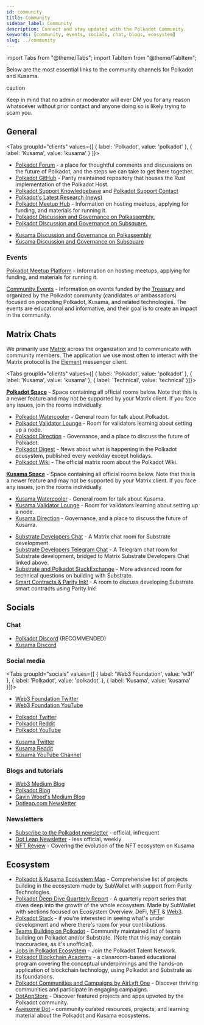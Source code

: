 ```yaml
---
id: community
title: Community
sidebar_label: Community
description: Connect and stay updated with the Polkadot Community.
keywords: [community, events, socials, chat, blogs, ecosystem]
slug: ../community
---
```


import Tabs from "@theme/Tabs"; import TabItem from "@theme/TabItem";

Below are the most essential links to the community channels for Polkadot and Kusama.

caution

Keep in mind that no admin or moderator will ever DM you for any reason whatsoever without prior
contact and anyone doing so is likely trying to scam you.



## General

<!-- prettier-ignore -->
<Tabs 
  groupId="clients" 
  values={[
    { label: 'Polkadot', value: 'polkadot' },
    { label: 'Kusama', value: 'kusama' } ]}>

  <TabItem value="polkadot">
    <ul>
      <li>
      <a href="https://forum.polkadot.network/">Polkadot Forum</a> - a place for thoughtful comments and discussions on the future of Polkadot, and the steps we can take to get there together.
      </li>
      <li>
      <a href="https://github.com/paritytech/polkadot-sdk/tree/master/polkadot">Polkadot GitHub</a> - Parity maintained repository that houses the Rust implementation of the Polkadot Host.
      </li>
      <li>
      <a href="https://support.polkadot.network/support/home">Polkadot Support Knowledgebase</a> and <a href="https://support.polkadot.network">Polkadot Support Contact</a>
      </li>
      <li>
      <a href="https://research.web3.foundation/news">Polkadot's Latest Research (news)</a>
      </li>
      <li>
      <a href="https://www.notion.so/web3foundation/Polkadot-Meetup-Hub-4511c156770e4ba9936386d8be5fe5be">Polkadot Meetup Hub</a> - Information on hosting meetups, applying for funding, and materials for running it.
      </li>
      <li>
      <a href="https://polkadot.polkassembly.io/">Polkadot Discussion and Governance on Polkassembly.</a>
      </li>
      <li>
      <a href="https://polkadot.subsquare.io/discussions">Polkadot Discussion and Governance on Subsquare.</a>
      </li>
    </ul>
  </TabItem>

  <TabItem value="kusama">
    <ul>
      <li>
      <a href="https://kusama.polkassembly.io/">Kusama Discussion and Governance on Polkassembly</a>
      </li>
      <li>
      <a href="https://kusama.subsquare.io/discussions">Kusama Discussion and Governance on Subsquare</a>
      </li>
    </ul>
  </TabItem>

</Tabs>

### Events

[Polkadot Meetup Platform](https://www.meetup.com/pro/polkadot) - Information on hosting meetups,
applying for funding, and materials for running it.

[Community Events](https://web3foundation.notion.site/Community-Events-Introduction-05199fe6556b41f48a3390b1868c9ae7) -
Information on events funded by the [Treasury](https://polkadot.polkassembly.io/bounty/17) and
organized by the Polkadot community (candidates or ambassadors) focused on promoting Polkadot,
Kusama, and related technologies. The events are educational and informative, and their goal is to
create an impact in the community.

## Matrix Chats

We primarily use [Matrix](https://matrix.org) across the organization and to communicate with
community members. The application we use most often to interact with the Matrix protocol is the
[Element](https://app.element.io) messenger client.

<!-- prettier-ignore -->
<Tabs 
  groupId="clients" 
  values={[
    { label: 'Polkadot', value: 'polkadot' },
    { label: 'Kusama', value: 'kusama' },
    { label: 'Technical', value: 'technical' }]}>

  <TabItem value="polkadot">
    <p>
      <a href="https://matrix.to/#/#polkadot:web3.foundation"><strong>Polkadot Space</strong></a> - Space containing all official
      rooms below. Note that this is a newer feature and may not be supported by your Matrix client. If
      you face any issues, join the rooms individually.
    </p>
    <ul>
      <li>
      <a href="https://matrix.to/#/#polkadot-watercooler:parity.io">Polkadot Watercooler</a> - General room for talk about Polkadot. 
      </li>
      <li>
      <a href="https://matrix.to/#/#polkadotvalidatorlounge:web3.foundation">Polkadot Validator Lounge</a> - Room for validators learning about setting up a node.
      </li>
      <li>
      <a href="https://matrix.to/#/#Polkadot-Direction:parity.io">Polkadot Direction</a> - Governance, and a place to discuss the future of Polkadot.
      </li>
      <li>
      <a href="https://matrix.to/#/#dailydigest:web3.foundation">Polkadot Digest</a> - News about what is happening in the Polkadot ecosystem, published every weekday except holidays.
      </li>
      <li>
      <a href="https://matrix.to/#/#polkadotwikipublic:web3.foundation">Polkadot Wiki</a> - The official matrix room about the Polkadot Wiki.
      </li>
    </ul>
  </TabItem>

  <TabItem value="kusama">
    <p>
      <a href="https://matrix.to/#/#kusama:web3.foundation"><strong>Kusama Space</strong></a> - Space containing all official
      rooms below. Note that this is a newer feature and may not be supported by your Matrix client. If
      you face any issues, join the rooms individually.
    </p>
    <ul>
      <li>
      <a href="https://matrix.to/#/#kusamawatercooler:web3.foundation">Kusama Watercooler</a> - General room for talk about Kusama.
      </li>
      <li>
      <a href="https://matrix.to/#/#KusamaValidatorLounge:parity.io">Kusama Validator Lounge</a> - Room for validators learning about setting up a node.
      </li>
      <li>
      <a href="https://matrix.to/#/#Kusama-Direction:parity.io">Kusama Direction</a> - Governance, and a place to discuss the future of Kusama.
      </li>
    </ul>
  </TabItem>

  <TabItem value="technical">
    <ul>
      <li>
      <a href="https://matrix.to/#/#substratedevs:matrix.org">Substrate Developers Chat</a> - A Matrix chat room for Substrate development.
      </li>
      <li>
      <a href="https://t.me/substratedevs">Substrate Developers Telegram Chat</a> - A Telegram chat room for Substrate development, bridged to Matrix Substrate Developers Chat linked above.
      </li>
      <li>
      <a href="https://substrate.stackexchange.com/">Substrate and Polkadot StackExchange</a> - More advanced room for technical questions on building with Substrate.
      </li>
      <li>
      <a href="https://matrix.to/#/#ink:parity.io">Smart Contracts & Parity Ink!</a> - A room to discuss developing Substrate smart contracts using Parity Ink!
      </li>
    </ul>
  </TabItem>

</Tabs>

## Socials

### Chat

- [Polkadot Discord](https://dot.li/discord) (RECOMMENDED)
- [Kusama Discord](https://kusa.ma/discord)

### Social media

<!-- prettier-ignore -->
<Tabs 
  groupId="socials" 
  values={[
    { label: 'Web3 Foundation', value: 'w3f' },
    { label: 'Polkadot', value: 'polkadot' },
    { label: 'Kusama', value: 'kusama' }]}>

<TabItem value="w3f">
  <ul>
    <li>
    <a href="https://twitter.com/web3foundation">Web3 Foundation Twitter</a>
    </li>
    <li>
    <a href="https://www.youtube.com/channel/UClnw_bcNg4CAzF772qEtq4g">Web3 Foundation YouTube</a>
    </li>
  </ul>
</TabItem>

<TabItem value="polkadot">
  <ul>
    <li>
    <a href="https://twitter.com/Polkadot">Polkadot Twitter</a>
    </li>
    <li>
    <a href="https://www.reddit.com/r/polkadot">Polkadot Reddit</a>
    </li>
    <li>
    <a href="https://www.youtube.com/channel/UCB7PbjuZLEba_znc7mEGNgw">Polkadot YouTube</a>
    </li>
  </ul>
</TabItem>

<TabItem value="kusama">
  <ul>
    <li>
    <a href="https://twitter.com/kusamanetwork">Kusama Twitter</a>
    </li>
    <li>
    <a href="https://www.reddit.com/r/Kusama">Kusama Reddit</a>
    </li>
    <li>
    <a href="http://youtube.com/c/kusamanetwork">Kusama YouTube Channel</a>
    </li>
  </ul>
</TabItem>

</Tabs>

### Blogs and tutorials

- [Web3 Medium Blog](https://medium.com/@web3)
- [Polkadot Blog](https://polkadot.network/blog/)
- [Gavin Wood's Medium Blog](https://medium.com/@gavofyork)
- [Dotleap.com Newsletter](https://newsletter.dotleap.com/)

### Newsletters

- [Subscribe to the Polkadot newsletter](https://share.hsforms.com/1LL1CBwiASxC5pJUYZAiDVw4752a) -
  official, infrequent
- [Dot Leap Newsletter](https://dotleap.substack.com/) - less official, weekly
- [NFT Review](https://news.nft.review) - Covering the evolution of the NFT ecosystem on Kusama

## Ecosystem

- [Polkadot & Kusama Ecosystem Map](https://dotinsights.subwallet.app/) - Comprehensive list of
  projects building in the ecosystem made by SubWallet with support from Parity Technologies.
- [Polkadot Deep Dive Quarterly Report](https://dotinsights.subwallet.app/polkadot-report-q4-2022-en/) -
  A quarterly report series that dives deep into the growth of the whole ecosystem. Made by
  SubWallet with sections focused on Ecosystem Overview, DeFi, [NFT](../learn/learn-nft.md) &
  [Web3](./web3-and-polkadot.md).
- [Polkadot Stack](../build/build-open-source.md) - if you're interested in seeing what's under
  development and where there's room for your contributions.
- [Teams Building on Polkadot](https://polkaproject.com/) - Community maintained list of teams
  building on Polkadot and/or Substrate. (Note that this may contain inaccuracies, as it's
  unofficial).
- [Jobs in Polkadot Ecosystem](https://polkadot.getro.com/jobs) - Join the Polkadot Talent Network.
- [Polkadot Blockchain Academy](https://polkadot.network/development/blockchain-academy/) - a
  classroom-based educational program covering the conceptual underpinnings and the hands-on
  application of blockchain technology, using Polkadot and Substrate as its foundations.
- [Polkadot Communities and Campaigns by AirLyft One](https://airlyft.one/communities?ecosystem=POLKADOT) -
  Discover thriving communities and participate in engaging campaigns.
- [DotAppStore](https://dotappstore.com/) - Discover featured projects and apps upvoted by the
  Polkadot community.
- [Awesome Dot](https://github.com/haquefardeen/awesome-dot) - community curated resources,
  projects, and learning material about the Polkadot and Kusama ecosystems.
